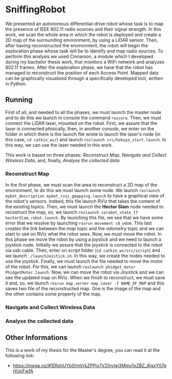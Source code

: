 # SniffingRobot
We presented an autonomous differential-drive robot whose task is to map the presence of IEEE 802.11 radio sources and their signal strength.
In this work, we scan the whole area in which the robot is deployed and create a 2D map of the surrounding environment, by using a LiDAR sensor. Then, after having reconstructed the environment, the robot will begin the exploration phase whose task will be to identify and map radio sources. To perform this analysis we used Cinnamon, a module which I developed during my bachelor thesis work, that monitors a WiFi network and analyzes 802.11 frames. After the exploration phase, we have that the robot has managed to reconstruct the position of each Access Point. Mapped data can be graphically visualized through a specifically developed tool, written in Python.

## Running
First of all, and needed to all the phases, we must launch the master node and to do this we launch in console the command `roscore`. Then, we must connect the LiDAR laser, mounted on the robot. First, we assure that the laser is connected phisically, then, in another console, we enter on the folder in which there is the launch file wrote to launch the laser's node (in this case, `cd catkin_ws/`) and launch `roslaunch src/hokuyo_start.launch`. In this way, we can use the laser needed in this work.

This work is based on three phases: *Reconstruct Map*, *Navigate and Collect Wireless Data*, and, finally, *Analyse the collected data*.

### Reconstruct Map
In the first phase, we must scan the area to reconstruct a 2D map of the environment, to do this we must launch some node. We launch `roslaunch mybot_description mybot_rviz_gmapping.launch` to have a graphical view of the robot's sensors. Indeed, this file launch RViz that takes the content of the existing topics. Then, we must launch the **Hector Slam** node needed to recostruct the map, so, we launch `roslaunch corobot_state_tf hectorSlam_robot.launch`. By launching this file, we see that we have some error that we resolve by launching `rosrun movement c8_odom`. This last creates the link between the *map* topic and the *odometry* topic and we can start to see on RViz what the robot sees. 
Now, we must move the robot. In this phase we move the robot by using a joystick and we need to launch a joystick node. Initially we assure that the joystick is connected to the robot via usb cable. Then, enter on *script* folder (`cd catkin_ws/src/script`) and we launch `./launchJoistick.sh`. In this way, we create the nodes needed to use the joystick.
Finally, we must launch the file needed to move the motor of the robot. For this, we can launch `roslaunch phidget_motor PhidgetMotor.launch`.
Now, we can move the robot via Joystick and we can see the updated map on RViz.
When we finish to reconstruct, we must save it and, so, we launch `rosrun map_server map_saver -f NAME_OF_MAP` and this saves two file of the reconstructed map. One is the image of the map and the other contains some property of the map.

### Navigate and Collect Wireless Data



### Analyse the collected data


## Other Informations
This is a work of my thesis for the Master's degree, you can read it at the following link:
- https://mega.nz/#!ERshUYbS!mVrkZPPjx7VZInyIej3Mmy1xZBZ_4igxY07eHUoFwfA
